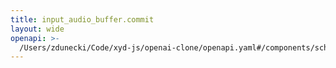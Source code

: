```yaml
---
title: input_audio_buffer.commit
layout: wide
openapi: >-
  /Users/zdunecki/Code/xyd-js/openai-clone/openapi.yaml#/components/schemas/RealtimeClientEventInputAudioBufferCommit
---
```


